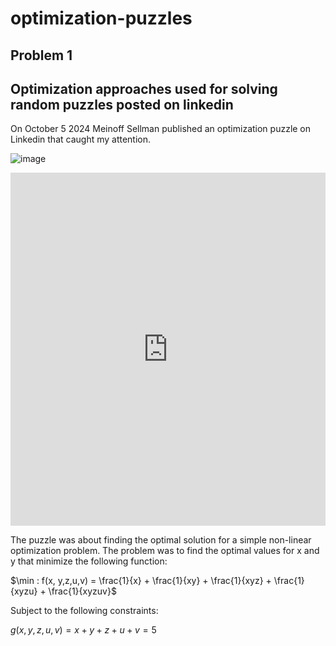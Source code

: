 # optimization-puzzles

## Problem 1

## Optimization approaches used for solving random puzzles posted on linkedin

On October 5 2024 Meinoff Sellman published an optimization puzzle on Linkedin that caught my attention. 

![image](https://github.com/user-attachments/assets/30a98928-95a5-4fec-ae1a-2cbf5c5435ac)

<iframe src="https://www.linkedin.com/embed/feed/update/urn:li:ugcPost:7247970844654596097" height="565" width="504" frameborder="0" allowfullscreen="" title="Embedded post"></iframe>

The puzzle was about finding the optimal solution for a simple non-linear optimization problem. The problem was to find the optimal values for x and y that minimize the following function:

$\min : f(x, y,z,u,v) = \frac{1}{x} + \frac{1}{xy} + \frac{1}{xyz} + \frac{1}{xyzu} + \frac{1}{xyzuv}$

Subject to the following constraints:

$g(x, y, z, u, v) = x + y + z + u + v = 5$



